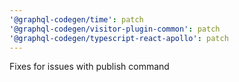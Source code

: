 ```yaml
---
'@graphql-codegen/time': patch
'@graphql-codegen/visitor-plugin-common': patch
'@graphql-codegen/typescript-react-apollo': patch
---
```


Fixes for issues with publish command
